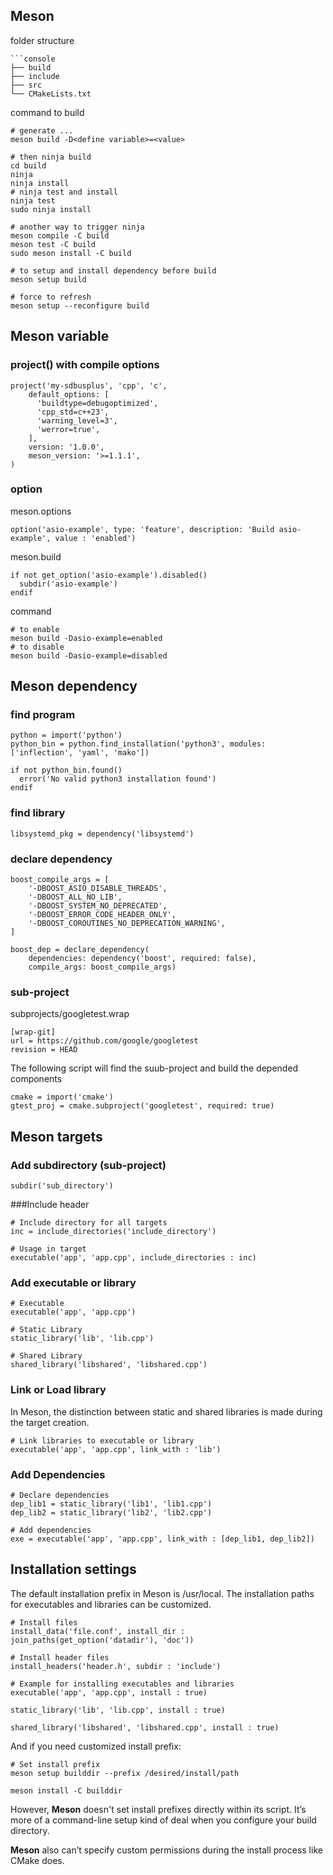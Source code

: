 
## Meson

folder structure
```console
```console
├── build
├── include
├── src
└── CMakeLists.txt
```

command to build
```console
# generate ...
meson build -D<define variable>=<value>

# then ninja build
cd build
ninja
ninja install
# ninja test and install
ninja test
sudo ninja install

# another way to trigger ninja
meson compile -C build
meson test -C build
sudo meson install -C build

# to setup and install dependency before build
meson setup build

# force to refresh
meson setup --reconfigure build
```

## Meson variable

### project() with compile options
```meson
project('my-sdbusplus', 'cpp', 'c',
    default_options: [
      'buildtype=debugoptimized',
      'cpp_std=c++23',
      'warning_level=3',
      'werror=true',
    ],
    version: '1.0.0',
    meson_version: '>=1.1.1',
)
```

### option
meson.options
```meson
option('asio-example', type: 'feature', description: 'Build asio-example', value : 'enabled')
```
meson.build
```meson
if not get_option('asio-example').disabled()
  subdir('asio-example')
endif
```
command
```console
# to enable
meson build -Dasio-example=enabled
# to disable
meson build -Dasio-example=disabled
```

## Meson dependency

### find program
```meson
python = import('python')
python_bin = python.find_installation('python3', modules:['inflection', 'yaml', 'mako'])

if not python_bin.found()
  error('No valid python3 installation found')
endif
```

### find library
```meson
libsystemd_pkg = dependency('libsystemd')
```

### declare dependency
```meson
boost_compile_args = [
    '-DBOOST_ASIO_DISABLE_THREADS',
    '-DBOOST_ALL_NO_LIB',
    '-DBOOST_SYSTEM_NO_DEPRECATED',
    '-DBOOST_ERROR_CODE_HEADER_ONLY',
    '-DBOOST_COROUTINES_NO_DEPRECATION_WARNING',
]

boost_dep = declare_dependency(
    dependencies: dependency('boost', required: false),
    compile_args: boost_compile_args)
```

### sub-project
subprojects/googletest.wrap
```meson
[wrap-git]
url = https://github.com/google/googletest
revision = HEAD
```
The following script will find the suub-project and build the depended components
```meson
cmake = import('cmake')
gtest_proj = cmake.subproject('googletest', required: true)
```

## Meson targets

### Add subdirectory (sub-project)
```meson
subdir('sub_directory')
```

###Include header
```meson
# Include directory for all targets
inc = include_directories('include_directory')

# Usage in target
executable('app', 'app.cpp', include_directories : inc)
```

### Add executable or library
```meson
# Executable
executable('app', 'app.cpp')

# Static Library
static_library('lib', 'lib.cpp')

# Shared Library
shared_library('libshared', 'libshared.cpp')
```

### Link or Load library
In Meson, the distinction between static and shared libraries is made during the target creation.
```meson
# Link libraries to executable or library
executable('app', 'app.cpp', link_with : 'lib')
```

### Add Dependencies
```meson
# Declare dependencies
dep_lib1 = static_library('lib1', 'lib1.cpp')
dep_lib2 = static_library('lib2', 'lib2.cpp')

# Add dependencies
exe = executable('app', 'app.cpp', link_with : [dep_lib1, dep_lib2])
```


## Installation settings

The default installation prefix in Meson is /usr/local. The installation paths for executables and libraries can be customized.
```meson
# Install files
install_data('file.conf', install_dir : join_paths(get_option('datadir'), 'doc'))

# Install header files
install_headers('header.h', subdir : 'include')

# Example for installing executables and libraries
executable('app', 'app.cpp', install : true)

static_library('lib', 'lib.cpp', install : true)

shared_library('libshared', 'libshared.cpp', install : true)
```

And if you need customized install prefix:
```meson
# Set install prefix
meson setup builddir --prefix /desired/install/path

meson install -C builddir
```

However, **Meson** doesn't set install prefixes directly within its script. It’s more of a command-line setup kind of deal when you configure your build directory.

**Meson** also can’t specify custom permissions during the install process like CMake does.
